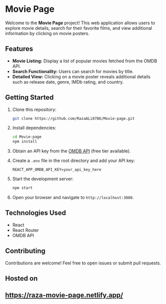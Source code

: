 # Movie Page

Welcome to the **Movie Page** project! This web application allows users to explore movie details, search for their favorite films, and view additional information by clicking on movie posters.

## Features

- **Movie Listing:** Display a list of popular movies fetched from the OMDB API.
- **Search Functionality:** Users can search for movies by title.
- **Detailed View:** Clicking on a movie poster reveals additional details such as release date, genre, IMDb rating, and country.

## Getting Started

1. Clone this repository:

   ```bash
   git clone https://github.com/RazaALi0786/Movie-page.git
   ```

2. Install dependencies:

   ```bash
   cd Movie-page
   npm install
   ```

3. Obtain an API key from the [OMDB API](http://www.omdbapi.com/) (free tier available).

4. Create a `.env` file in the root directory and add your API key:

   ```env
   REACT_APP_OMDB_API_KEY=your_api_key_here
   ```

5. Start the development server:

   ```bash
   npm start
   ```

6. Open your browser and navigate to `http://localhost:3000`.

## Technologies Used

- React
- React Router
- OMDB API

## Contributing

Contributions are welcome! Feel free to open issues or submit pull requests.

## Hosted on
https://raza-movie-page.netlify.app/
---
